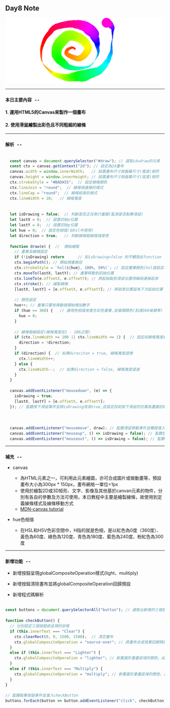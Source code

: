 ## **Day8 Note**

<div align=center><img src="fun_with_html5_canvas.png" width=800></div>

---
### `本日主要內容 --`
#### 1. 運用HTML5的Canvas來製作一個畫布
#### 2. 使用滑鼠繪製出彩色且不同粗細的線條

---


### `解析 --`

```js

  const canvas = document.querySelector("#draw"); // 選取id=draw的元素
  const ctx = canvas.getContext("2d"); // 設定為2d畫布
  canvas.width = window.innerWidth;   // 設置畫布尺寸與螢幕尺寸(寬度)相符 
  canvas.height = window.innerHeight; // 設置畫布尺寸與螢幕尺寸(高度)相符
  ctx.strokeStyle = "#BADA55";  // 設定線條顏色
  ctx.lineJoin = "round";  // 線條相連接的樣式
  ctx.lineCap = "round";  // 線條結束的樣式
  ctx.lineWidth = 10;   // 線條寬度


  let isDrawing = false;  // 判斷是否正在執行畫圖(監測是否點擊滑鼠)
  let lastX = 0;  // 設置初始x位置 
  let lastY = 0;  // 設置初始y位置
  let hue = 0;  // 設定色相值(在hsl中使用)
  let direction = true;   // 判斷線條粗細增減使用

  function draw(e) {  //  開始繪製
    // 畫筆及線條設定
    if (!isDrawing) return      // 如isDrawing=false 則不觸發此function     
    ctx.beginPath(); // 開始規畫路徑
    ctx.strokeStyle = `hsl(${hue}, 100%, 50%)`; // 設定畫筆顏色(hsl值設定為變數hue)
    ctx.moveTo(lastX, lastY); // 畫筆移動到初始位置
    ctx.lineTo(e.offsetX, e.offsetY); // 將起始點到滑鼠位置用線段連接起來
    ctx.stroke(); // 繪製線條
    [lastX, lastY] = [e.offsetX, e.offsetY]; // 將結束位置設為下次起始位置

    // 顏色設定
    hue++; // 畫筆只要有移動就開始增加數字
    if (hue >= 360) {   // 運用色相值來產生彩色畫筆,並循環顏色(到達360後歸零)
      hue = 0;
    }

    // 線條粗細設定(線條寬度在1 - 100之間)
    if (ctx.lineWidth >= 100 || ctx.lineWidth <= 1) {  // 設定如線條寬度超過100或小於1時, direction設定為false
      direction = !direction;
    }
    if (direction) {  // 如果direciton = true, 線條寬度遞增
      ctx.lineWidth++;
    } else {
      ctx.lineWidth--;  // 如果direction = false, 線條寬度遞減
    }
  }

  canvas.addEventListener("mousedown", (e) => {
    isDrawing = true;
    [lastX, lastY] = [e.offsetX, e.offsetY];
  }); // 監聽按下滑鼠事件並將isDrawing改為true,且設定目前按下滑鼠的位置為畫圖初始位置



  canvas.addEventListener("mousemove", draw); // 監聽滑鼠移動事件並觸發進入draw()
  canvas.addEventListener("mouseup", () => isDrawing = false); // 監聽放開滑鼠事件並將isDrawing設回false
  canvas.addEventListener("mouseout", () => isDrawing = false); // 監聽滑鼠移出事件並將isDrawing設回false


```



---

### **`補充 --`**
* canvas
  * 為HTML元素之一，可利用此元素繪圖，亦可合成圖片或做動畫等，預設畫布大小為300px * 150px，畫布網格一單位=1px
  * 使用於繪製2D或3D矩形、文字、影像及其他基於canvan元素的物件，分別有各自的參數及方法可使用，本日教程中主要是繪製線條，故使用到定義線條樣式及線條移動方式
  * [MDN-canvas tutorial](https://developer.mozilla.org/en-US/docs/Web/API/Canvas_API/Tutorial)

* hue色相值
  * 在HSL和HSV色彩空間中，H指的就是色相，是以紅色為0度（360度）、黃色為60度、綠色為120度、青色為180度、藍色為240度、粉紅色為300度

---

### **`新增功能 --`**
* 新增按鈕呈現globalCompositeOperation樣式(light、mulitiply)
* 新增按鈕清除畫布並將globalCompositeOperation回歸預設

* 新增程式碼解析

```js

const buttons = document.querySelectorAll("button"); // 選取出新增的三個按鈕

function checkButton() {
  // 分別設定三個按鈕欲呈現的狀態
  if (this.innerText === "Clear") {
    ctx.clearRect(0, 0, 1500, 1500);  // 清空畫布
    ctx.globalCompositeOperation = "source-over"; // 將畫布合成效果回歸預設值
  }
  else if (this.innerText === "Lighter") {
    ctx.globalCompositeOperation = "lighter"; // 新舊圖形重疊區域的顏色，由新、舊圖形的顏色碼相加而得(重疊部分變亮)
  }
  else if (this.innerText === "Multiply") {
    ctx.globalCompositeOperation = "multiply"; // 新舊圖形重疊區域的顏色，由新舊圖形的顏色碼相乘而得(重疊部分變暗)
  }
}

// 監聽點擊按鈕事件並進入checkButton
buttons.forEach(button => button.addEventListener("click", checkButton));


```